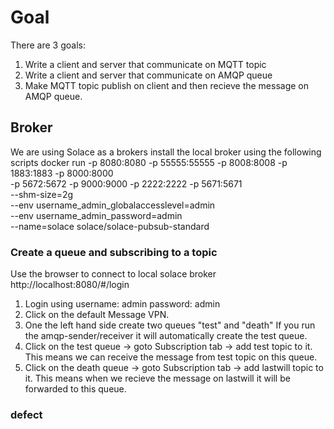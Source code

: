 # Goal
There are 3 goals:
1. Write a client and server that communicate on MQTT topic
2. Write a client and server that communicate on AMQP queue
3. Make MQTT topic publish on client and then recieve the message on AMQP queue.

## Broker
We are using Solace as a brokers install the local broker using the following scripts
docker run -p 8080:8080 -p 55555:55555 -p 8008:8008 -p 1883:1883 -p 8000:8000 \
  -p 5672:5672 -p 9000:9000 -p 2222:2222 -p 5671:5671 \
  --shm-size=2g \
  --env username_admin_globalaccesslevel=admin \
  --env username_admin_password=admin \
  --name=solace solace/solace-pubsub-standard

### Create a queue and subscribing to a topic
Use the browser to connect to local solace broker http://localhost:8080/#/login
1. Login using username: admin password: admin
2. Click on the default Message VPN.
3. One the left hand side create two queues "test" and "death"
   If you run the amqp-sender/receiver it will automatically create the test queue.
4. Click on the test queue -> goto Subscription tab -> add test topic to it.
   This means we can receive the message from test topic on this queue.
5. Click on the death queue -> goto Subscription tab -> add lastwill topic to it.
   This means when we recieve the message on lastwill it will be forwarded to this queue.

### defect
